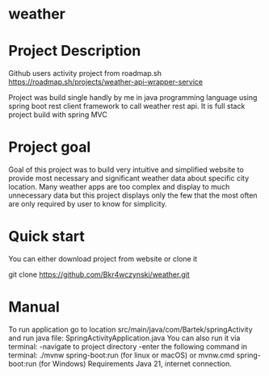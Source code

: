 # weather

# Project Description

Github users activity project from roadmap.sh https://roadmap.sh/projects/weather-api-wrapper-service

Project was build single handly by me in java programming language using spring boot rest client framework to call weather rest api. It is full stack project build with spring MVC
# Project goal

Goal of this project was to build very intuitive and simplified website to provide most necessary and significant weather data about specific city location. Many weather apps are too complex and display to much
unnecessary data but this project displays only the few that the most often are only required by user to know for simplicity.
# Quick start

You can either download project from website or clone it

git clone https://github.com/Bkr4wczynski/weather.git
# Manual

To run application go to location src/main/java/com/Bartek/springActivity and run java file: SpringActivityApplication.java You can also run it via terminal: -navigate to project directory -enter the following command in terminal: ./mvnw spring-boot:run (for linux or macOS) or mvnw.cmd spring-boot:run (for Windows)
Requirements
Java 21, internet connection.
